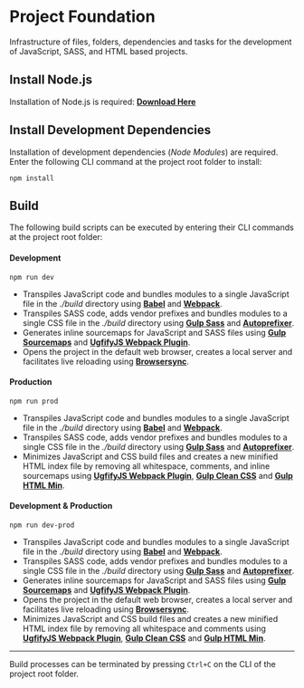 # **Project Foundation**
Infrastructure of files, folders, dependencies and tasks for the development of JavaScript, SASS, and HTML based projects.

## **Install Node.js**
Installation of Node.js is required:  [**Download Here**](https://nodejs.org/en/)

## **Install Development Dependencies**
Installation of development dependencies (*Node Modules*) are required.  Enter the following CLI command at the project root folder to install:

```
npm install
```

## **Build**
The following build scripts can be executed by entering their CLI commands at the project root folder:

#### **Development**
```
npm run dev
```
- Transpiles JavaScript code and bundles modules to a single JavaScript file in the *./build* directory using [**Babel**](http://babeljs.io/) and [**Webpack**](https://webpack.js.org/). 
- Transpiles SASS code, adds vendor prefixes and bundles modules to a single CSS file in the *./build* directory using [**Gulp Sass**](https://github.com/dlmanning/gulp-sass) and [**Autoprefixer**](https://github.com/postcss/autoprefixer).
- Generates inline sourcemaps for JavaScript and SASS files using [**Gulp Sourcemaps**](https://github.com/floridoo/gulp-sourcemaps) and [**UgfifyJS Webpack Plugin**](https://webpack.js.org/plugins/uglifyjs-webpack-plugin/).
- Opens the project in the default web browser, creates a local server and facilitates live reloading using [**Browsersync**](https://browsersync.io/).

#### **Production**
```
npm run prod
```
- Transpiles JavaScript code and bundles modules to a single JavaScript file in the *./build* directory using [**Babel**](http://babeljs.io/) and [**Webpack**](https://webpack.js.org/). 
- Transpiles SASS code, adds vendor prefixes and bundles modules to a single CSS file in the *./build* directory using [**Gulp Sass**](https://github.com/dlmanning/gulp-sass) and [**Autoprefixer**](https://github.com/postcss/autoprefixer).
- Minimizes JavaScript and CSS build files and creates a new minified HTML index file by removing all whitespace, comments, and inline sourcemaps using [**UgfifyJS Webpack Plugin**](https://webpack.js.org/plugins/uglifyjs-webpack-plugin/), [**Gulp Clean CSS**](https://github.com/scniro/gulp-clean-css) and [**Gulp HTML Min**](https://github.com/jonschlinkert/gulp-htmlmin).    

#### **Development & Production**
```
npm run dev-prod
```
- Transpiles JavaScript code and bundles modules to a single JavaScript file in the *./build* directory using [**Babel**](http://babeljs.io/) and [**Webpack**](https://webpack.js.org/). 
- Transpiles SASS code, adds vendor prefixes and bundles modules to a single CSS file in the *./build* directory using [**Gulp Sass**](https://github.com/dlmanning/gulp-sass) and [**Autoprefixer**](https://github.com/postcss/autoprefixer).
- Generates inline sourcemaps for JavaScript and SASS files using [**Gulp Sourcemaps**](https://github.com/floridoo/gulp-sourcemaps) and [**UgfifyJS Webpack Plugin**](https://webpack.js.org/plugins/uglifyjs-webpack-plugin/).
- Opens the project in the default web browser, creates a local server and facilitates live reloading using [**Browsersync**](https://browsersync.io/).
- Minimizes JavaScript and CSS build files and creates a new minified HTML index file by removing all whitespace and comments using [**UgfifyJS Webpack Plugin**](https://webpack.js.org/plugins/uglifyjs-webpack-plugin/), [**Gulp Clean CSS**](https://github.com/scniro/gulp-clean-css) and [**Gulp HTML Min**](https://github.com/jonschlinkert/gulp-htmlmin).    

---
Build processes can be terminated by pressing `Ctrl+C` on the CLI of the project root folder.